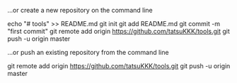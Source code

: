 …or create a new repository on the command line

 echo "# tools" >> README.md
 git init
 git add README.md
 git commit -m "first commit"
 git remote add origin https://github.com/tatsuKKK/tools.git
 git push -u origin master


…or push an existing repository from the command line

 git remote add origin https://github.com/tatsuKKK/tools.git
 git push -u origin master